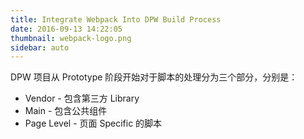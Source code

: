 ```yaml
---
title: Integrate Webpack Into DPW Build Process
date: 2016-09-13 14:22:05
thumbnail: webpack-logo.png
sidebar: auto
---
```


DPW 项目从 Prototype 阶段开始对于脚本的处理分为三个部分，分别是：

* Vendor - 包含第三方 Library
* Main   - 包含公共组件
* Page Level - 页面 Specific 的脚本
